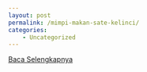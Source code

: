 ```yaml
---
layout: post
permalink: /mimpi-makan-sate-kelinci/
categories:
    - Uncategorized
---
```


[Baca Selengkapnya](/07)